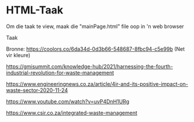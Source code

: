 # HTML-Taak

Om die taak te view, maak die "mainPage.html" file oop in 'n web browser

Taak

Bronne:
https://coolors.co/6da34d-0d3b66-548687-8fbc94-c5e99b (Net vir kleure)

https://gmisummit.com/knowledge-hub/2021/harnessing-the-fourth-industrial-revolution-for-waste-management

https://www.engineeringnews.co.za/article/4ir-and-its-positive-impact-on-waste-sector-2020-11-24

https://www.youtube.com/watch?v=uvP4DnH1URg

https://www.csir.co.za/integrated-waste-management
